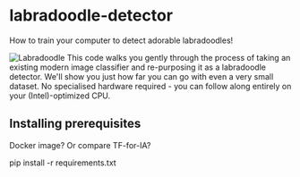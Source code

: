 # labradoodle-detector
How to train your computer to detect adorable labradoodles!

![Labradoodle]("image/labradoodle.jpg")
This code walks you gently through the process of taking an existing modern image classifier and re-purposing it as a labradoodle detector.  We'll show you just how far you can go with even a very small dataset.  No specialised hardware required - you can follow along entirely on your (Intel)-optimized CPU.

## Installing prerequisites
Docker image? Or compare TF-for-IA?

pip install -r requirements.txt
